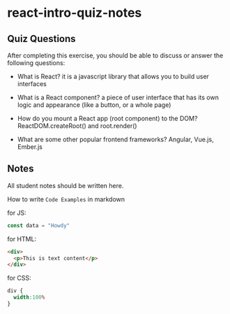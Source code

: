 # react-intro-quiz-notes

## Quiz Questions

After completing this exercise, you should be able to discuss or answer the following questions:

- What is React?
it is a javascript library that allows you to build user interfaces

- What is a React component?
a piece of user interface that has its own logic and appearance (like a button, or a whole page)

- How do you mount a React app (root component) to the DOM?
ReactDOM.createRoot() and root.render()

- What are some other popular frontend frameworks?
Angular, Vue.js, Ember.js


## Notes

All student notes should be written here.


How to write `Code Examples` in markdown

for JS:
```javascript
const data = "Howdy"
```

for HTML:
```html
<div>
  <p>This is text content</p>
</div>
```

for CSS:
```css
div {
  width:100%
}
```
